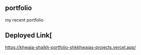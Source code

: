 ## portfolio
my recent portfolio

## Deployed Link[
https://khwaja-shaikh-portfolio-shkkhwajas-projects.vercel.app/
